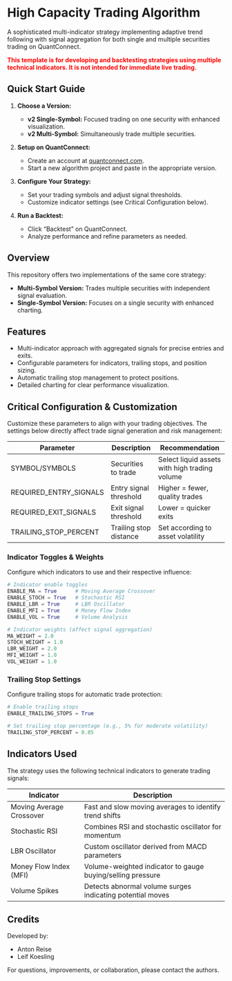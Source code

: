 # High Capacity Trading Algorithm

A sophisticated multi-indicator strategy implementing adaptive trend following with signal aggregation for both single and multiple securities trading on QuantConnect.

<span style="color:red;"><strong>This template is for developing and backtesting strategies using multiple technical indicators. It is not intended for immediate live trading.</strong></span>

## Quick Start Guide

1. **Choose a Version:**
   - **v2 Single-Symbol:** Focused trading on one security with enhanced visualization.
   - **v2 Multi-Symbol:** Simultaneously trade multiple securities.

2. **Setup on QuantConnect:**
   - Create an account at [quantconnect.com](https://www.quantconnect.com).
   - Start a new algorithm project and paste in the appropriate version.

3. **Configure Your Strategy:**
   - Set your trading symbols and adjust signal thresholds.
   - Customize indicator settings (see Critical Configuration below).

4. **Run a Backtest:**
   - Click “Backtest” on QuantConnect.
   - Analyze performance and refine parameters as needed.

## Overview

This repository offers two implementations of the same core strategy:
- **Multi-Symbol Version:** Trades multiple securities with independent signal evaluation.
- **Single-Symbol Version:** Focuses on a single security with enhanced charting.

## Features

- Multi-indicator approach with aggregated signals for precise entries and exits.
- Configurable parameters for indicators, trailing stops, and position sizing.
- Automatic trailing stop management to protect positions.
- Detailed charting for clear performance visualization.

## Critical Configuration & Customization

Customize these parameters to align with your trading objectives. The settings below directly affect trade signal generation and risk management:

| Parameter                  | Description                           | Recommendation                                  |
| -------------------------- | ------------------------------------- | ----------------------------------------------- |
| SYMBOL/SYMBOLS             | Securities to trade                   | Select liquid assets with high trading volume   |
| REQUIRED_ENTRY_SIGNALS     | Entry signal threshold                | Higher = fewer, quality trades                  |
| REQUIRED_EXIT_SIGNALS      | Exit signal threshold                 | Lower = quicker exits                           |
| TRAILING_STOP_PERCENT      | Trailing stop distance                | Set according to asset volatility               |

### Indicator Toggles & Weights

Configure which indicators to use and their respective influence:

```python
# Indicator enable toggles
ENABLE_MA = True      # Moving Average Crossover
ENABLE_STOCH = True   # Stochastic RSI
ENABLE_LBR = True     # LBR Oscillator
ENABLE_MFI = True     # Money Flow Index
ENABLE_VOL = True     # Volume Analysis

# Indicator weights (affect signal aggregation)
MA_WEIGHT = 2.0       
STOCH_WEIGHT = 1.0    
LBR_WEIGHT = 2.0      
MFI_WEIGHT = 1.0      
VOL_WEIGHT = 1.0
```

### Trailing Stop Settings

Configure trailing stops for automatic trade protection:

```python
# Enable trailing stops
ENABLE_TRAILING_STOPS = True

# Set trailing stop percentage (e.g., 5% for moderate volatility)
TRAILING_STOP_PERCENT = 0.05
```

## Indicators Used

The strategy uses the following technical indicators to generate trading signals:

| Indicator                | Description                                                 |
| ------------------------ | ----------------------------------------------------------- |
| Moving Average Crossover | Fast and slow moving averages to identify trend shifts      |
| Stochastic RSI           | Combines RSI and stochastic oscillator for momentum         |
| LBR Oscillator           | Custom oscillator derived from MACD parameters              |
| Money Flow Index (MFI)   | Volume-weighted indicator to gauge buying/selling pressure    |
| Volume Spikes            | Detects abnormal volume surges indicating potential moves     |

## Credits

Developed by:
- Anton Reise
- Leif Koesling

For questions, improvements, or collaboration, please contact the authors.
